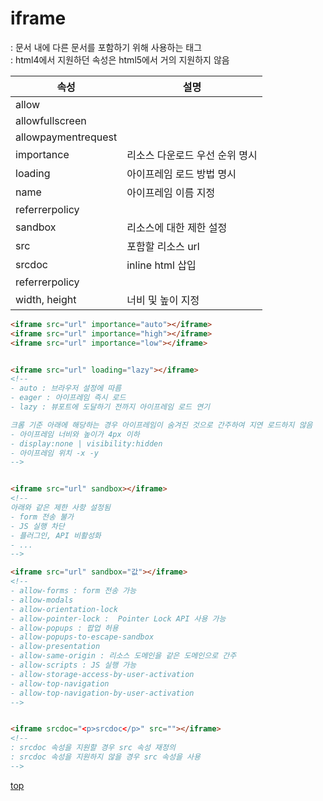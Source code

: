 # iframe
: 문서 내에 다른 문서를 포함하기 위해 사용하는 태그   
: html4에서 지원하던 속성은 html5에서 거의 지원하지 않음        


속성 | 설명
---|---
allow      |
allowfullscreen      |
allowpaymentrequest  |
importance | 리소스 다운로드 우선 순위 명시
loading    | 아이프레임 로드 방법 명시
name       | 아이프레임 이름 지정
referrerpolicy |    
sandbox    | 리소스에 대한 제한 설정  
src        | 포함할 리소스 url
srcdoc     | inline html 삽입
referrerpolicy |
width, height  | 너비 및 높이 지정



```html
<iframe src="url" importance="auto"></iframe>
<iframe src="url" importance="high"></iframe>
<iframe src="url" importance="low"></iframe>


<iframe src="url" loading="lazy"></iframe>
<!--
- auto : 브라우저 설정에 따름  
- eager : 아이프레임 즉시 로드
- lazy : 뷰포트에 도달하기 전까지 아이프레임 로드 연기

크롬 기준 아래에 해당하는 경우 아이프레임이 숨겨진 것으로 간주하여 지연 로드하지 않음  
- 아이프레임 너비와 높이가 4px 이하
- display:none | visibility:hidden
- 아이프레임 위치 -x -y
-->


<iframe src="url" sandbox></iframe>
<!--
아래와 같은 제한 사항 설정됨
- form 전송 불가
- JS 실행 차단
- 플러그인, API 비활성화
- ...
-->

<iframe src="url" sandbox="값"></iframe>
<!--
- allow-forms : form 전송 가능  
- allow-modals
- allow-orientation-lock
- allow-pointer-lock :  Pointer Lock API 사용 가능   
- allow-popups : 팝업 허용
- allow-popups-to-escape-sandbox
- allow-presentation             
- allow-same-origin : 리소스 도메인을 같은 도메인으로 간주       
- allow-scripts : JS 실행 가능           
- allow-storage-access-by-user-activation
- allow-top-navigation           
- allow-top-navigation-by-user-activation
-->


<iframe srcdoc="<p>srcdoc</p>" src=""></iframe>
<!--
: srcdoc 속성을 지원할 경우 src 속성 재정의  
: srcdoc 속성을 지원하지 않을 경우 src 속성을 사용    
-->
```



[top](#)
